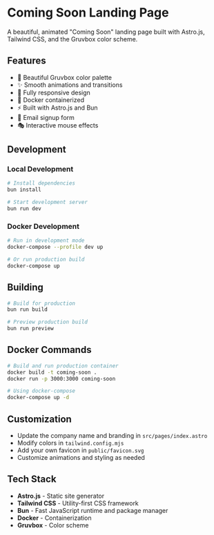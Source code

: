 # Coming Soon Landing Page

A beautiful, animated "Coming Soon" landing page built with Astro.js, Tailwind CSS, and the Gruvbox color scheme.

## Features

- 🎨 Beautiful Gruvbox color palette
- ✨ Smooth animations and transitions
- 📱 Fully responsive design
- 🐳 Docker containerized
- ⚡ Built with Astro.js and Bun
- 💌 Email signup form
- 🎭 Interactive mouse effects

## Development

### Local Development

```bash
# Install dependencies
bun install

# Start development server
bun run dev
```

### Docker Development

```bash
# Run in development mode
docker-compose --profile dev up

# Or run production build
docker-compose up
```

## Building

```bash
# Build for production
bun run build

# Preview production build
bun run preview
```

## Docker Commands

```bash
# Build and run production container
docker build -t coming-soon .
docker run -p 3000:3000 coming-soon

# Using docker-compose
docker-compose up -d
```

## Customization

- Update the company name and branding in `src/pages/index.astro`
- Modify colors in `tailwind.config.mjs` 
- Add your own favicon in `public/favicon.svg`
- Customize animations and styling as needed

## Tech Stack

- **Astro.js** - Static site generator
- **Tailwind CSS** - Utility-first CSS framework
- **Bun** - Fast JavaScript runtime and package manager
- **Docker** - Containerization
- **Gruvbox** - Color scheme